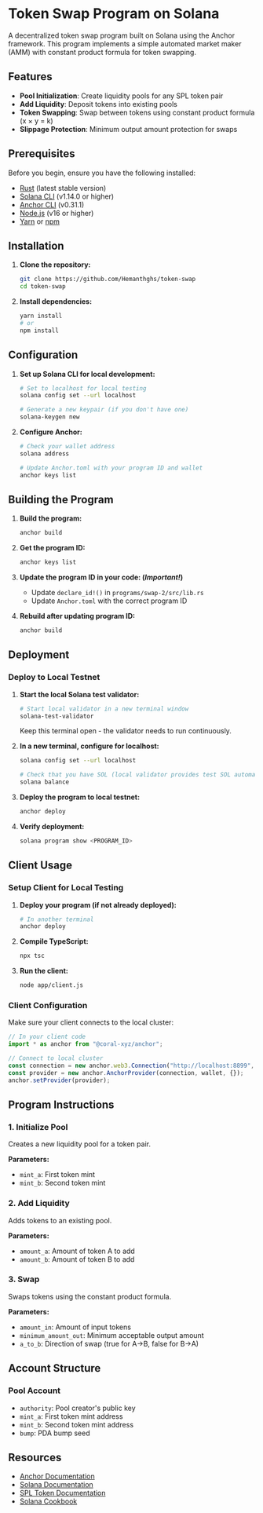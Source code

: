 # Token Swap Program on Solana

A decentralized token swap program built on Solana using the Anchor framework. This program implements a simple automated market maker (AMM) with constant product formula for token swapping.

## Features

- **Pool Initialization**: Create liquidity pools for any SPL token pair
- **Add Liquidity**: Deposit tokens into existing pools
- **Token Swapping**: Swap between tokens using constant product formula (x × y = k)
- **Slippage Protection**: Minimum output amount protection for swaps

## Prerequisites

Before you begin, ensure you have the following installed:

- [Rust](https://rustup.rs/) (latest stable version)
- [Solana CLI](https://docs.solana.com/cli/install-solana-cli-tools) (v1.14.0 or higher)
- [Anchor CLI](https://www.anchor-lang.com/docs/installation) (v0.31.1)
- [Node.js](https://nodejs.org/) (v16 or higher)
- [Yarn](https://yarnpkg.com/) or [npm](https://www.npmjs.com/)

## Installation

1. **Clone the repository:**
   ```bash
   git clone https://github.com/Hemanthghs/token-swap
   cd token-swap
   ```

2. **Install dependencies:**
   ```bash
   yarn install
   # or
   npm install
   ```

## Configuration

1. **Set up Solana CLI for local development:**
   ```bash
   # Set to localhost for local testing
   solana config set --url localhost
   
   # Generate a new keypair (if you don't have one)
   solana-keygen new
   ```

2. **Configure Anchor:**
   ```bash
   # Check your wallet address
   solana address
   
   # Update Anchor.toml with your program ID and wallet
   anchor keys list
   ```


## Building the Program

1. **Build the program:**
   ```bash
   anchor build
   ```

2. **Get the program ID:**
   ```bash
   anchor keys list
   ```

3. **Update the program ID in your code: (*Important!*)**
   - Update `declare_id!()` in `programs/swap-2/src/lib.rs`
   - Update `Anchor.toml` with the correct program ID

4. **Rebuild after updating program ID:**
   ```bash
   anchor build
   ```


## Deployment

### Deploy to Local Testnet

1. **Start the local Solana test validator:**
   ```bash
   # Start local validator in a new terminal window
   solana-test-validator
   ```
   Keep this terminal open - the validator needs to run continuously.

2. **In a new terminal, configure for localhost:**
   ```bash
   solana config set --url localhost
   
   # Check that you have SOL (local validator provides test SOL automatically)
   solana balance
   ```

3. **Deploy the program to local testnet:**
   ```bash
   anchor deploy
   ```

4. **Verify deployment:**
   ```bash
   solana program show <PROGRAM_ID>
   ```





## Client Usage

### Setup Client for Local Testing

1. **Deploy your program (if not already deployed):**
   ```bash
   # In another terminal
   anchor deploy
   ```

3. **Compile TypeScript:**
   ```bash
   npx tsc
   ```

4. **Run the client:**
   ```bash
   node app/client.js
   ```

### Client Configuration

Make sure your client connects to the local cluster:

```typescript
// In your client code
import * as anchor from "@coral-xyz/anchor";

// Connect to local cluster
const connection = new anchor.web3.Connection("http://localhost:8899", "confirmed");
const provider = new anchor.AnchorProvider(connection, wallet, {});
anchor.setProvider(provider);
```

## Program Instructions

### 1. Initialize Pool
Creates a new liquidity pool for a token pair.

**Parameters:**
- `mint_a`: First token mint
- `mint_b`: Second token mint

### 2. Add Liquidity
Adds tokens to an existing pool.

**Parameters:**
- `amount_a`: Amount of token A to add
- `amount_b`: Amount of token B to add

### 3. Swap
Swaps tokens using the constant product formula.

**Parameters:**
- `amount_in`: Amount of input tokens
- `minimum_amount_out`: Minimum acceptable output amount
- `a_to_b`: Direction of swap (true for A→B, false for B→A)

## Account Structure

### Pool Account
- `authority`: Pool creator's public key
- `mint_a`: First token mint address
- `mint_b`: Second token mint address
- `bump`: PDA bump seed


## Resources

- [Anchor Documentation](https://www.anchor-lang.com/)
- [Solana Documentation](https://docs.solana.com/)
- [SPL Token Documentation](https://spl.solana.com/token)
- [Solana Cookbook](https://solanacookbook.com/)

